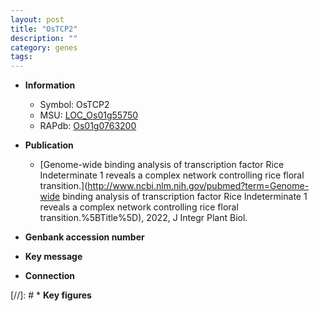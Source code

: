 ```yaml
---
layout: post
title: "OsTCP2"
description: ""
category: genes
tags: 
---
```


* **Information**  
    + Symbol: OsTCP2  
    + MSU: [LOC_Os01g55750](http://rice.uga.edu/cgi-bin/ORF_infopage.cgi?orf=LOC_Os01g55750)  
    + RAPdb: [Os01g0763200](https://rapdb.dna.affrc.go.jp/locus/?name=Os01g0763200)  

* **Publication**  
    + [Genome-wide binding analysis of transcription factor Rice Indeterminate 1 reveals a complex network controlling rice floral transition.](http://www.ncbi.nlm.nih.gov/pubmed?term=Genome-wide binding analysis of transcription factor Rice Indeterminate 1 reveals a complex network controlling rice floral transition.%5BTitle%5D), 2022, J Integr Plant Biol.

* **Genbank accession number**  

* **Key message**  

* **Connection**  

[//]: # * **Key figures**  


